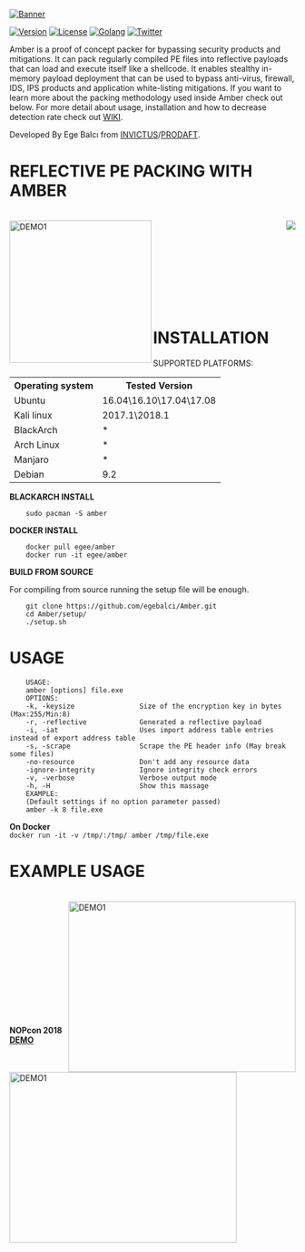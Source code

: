 

[![Banner](https://github.com/EgeBalci/Amber/raw/master/Banner.png)](https://github.com/egebalci/Amber)

[![Version](https://img.shields.io/badge/version-1.3.0-green.svg)](https://github.com/egebalci/Amber) [![License](https://img.shields.io/packagist/l/doctrine/orm.svg)](https://raw.githubusercontent.com/EgeBalci/Amber/master/LICENSE) [![Golang](https://img.shields.io/badge/Golang-1.9-blue.svg)](https://golang.org) [![Twitter](https://img.shields.io/twitter/url/http/shields.io.svg?style=social)](https://twitter.com/egeblc)


Amber is a proof of concept packer for bypassing security products and mitigations. It can pack regularly compiled PE files into reflective payloads that can load and execute itself like a shellcode. It enables stealthy in-memory payload deployment that can be used to bypass anti-virus, firewall, IDS, IPS products and application white-listing mitigations.  If you want to learn more about the packing methodology used inside Amber check out below. For more detail about usage, installation and how to decrease detection rate check out [WIKI](https://github.com/EgeBalci/Amber/wiki).


Developed By Ege Balcı from [INVICTUS](https://invictuseurope.com)/[PRODAFT](https://prodaft.com).

# REFLECTIVE PE PACKING WITH AMBER

<br>

<a href="https://pentest.blog/introducing-new-packing-method-first-reflective-pe-packer" target="_blank">
		<img height="250" align="left" src="https://pentest.blog/wp-content/uploads/68747470733a2f2f696d6167652e6962622e636f2f66426e51566d2f70656e746573745f626c6f67332e6a7067.jpeg" alt="DEMO1"  />
</a>
<a href="https://raw.githubusercontent.com/EgeBalci/Amber/master/PAPER.pdf"></a>
<a href="https://github.com/EgeBalci/Amber/raw/master/PAPER.pdf">
	<img align="right" src="https://pentest.blog/wp-content/uploads/pdf2.png"/>
</a>

<br><br><br><br><br><br><br><br>

# INSTALLATION

SUPPORTED PLATFORMS:
<table>
    <tr>
        <th>Operating system</th>
        <th>Tested Version</th>
    </tr>
    <tr>
        <td>Ubuntu</td>
        <td>16.04\16.10\17.04\17.08</td>
    </tr>
    <tr>
        <td>Kali linux</td>
        <td>2017.1\2018.1</td>
    </tr>
    <tr>
        <td>BlackArch</td>
        <td> * </td>
    </tr>
    <tr>
        <td>Arch Linux</td>
        <td> * </td>
    </tr>
    <tr>
        <td>Manjaro</td>
        <td> * </td>
    </tr>
    <tr>
        <td>Debian</td>
        <td>9.2</td>
    </tr>
</table>

<strong>BLACKARCH INSTALL</strong>
        
        sudo pacman -S amber

<strong>DOCKER INSTALL</strong>

		docker pull egee/amber
		docker run -it egee/amber

<strong>BUILD FROM SOURCE</strong>

For compiling from source running the setup file will be enough.

        git clone https://github.com/egebalci/Amber.git
        cd Amber/setup/
        ./setup.sh
# USAGE

        USAGE: 
        amber [options] file.exe
        OPTIONS:
        -k, -keysize                Size of the encryption key in bytes (Max:255/Min:8)
        -r, -reflective             Generated a reflective payload
        -i, -iat                    Uses import address table entries instead of export address table
        -s, -scrape                 Scrape the PE header info (May break some files)
        -no-resource                Don't add any resource data
        -ignore-integrity           Ignore integrity check errors
        -v, -verbose                Verbose output mode
        -h, -H                      Show this massage
        EXAMPLE:
        (Default settings if no option parameter passed)
        amber -k 8 file.exe
<strong>On Docker</strong><br>
		`docker run -it -v /tmp/:/tmp/ amber /tmp/file.exe`

# EXAMPLE USAGE
<br>

<a href="https://www.youtube.com/watch?v=JVv_spX6D4U" target="_blank">
	<img src="http://img.youtube.com/vi/JVv_spX6D4U/0.jpg" alt="DEMO1" width="400" height="300" align="right"/>
</a>

<a href="https://www.youtube.com/watch?v=3en0ftnjEpE" target="_blank">
	<img src="https://pentest.blog/wp-content/uploads/Screenshot-at-2018-02-23-22-42-18-2-1024x704.png" alt="DEMO1" width="400" height="300" align="left"/>
</a><br><br><br>
<br><br><br>
<br><br><br>
<br><br><br>

<strong>NOPcon 2018 [DEMO](https://www.youtube.com/watch?v=lCPdKSH6RMc)</strong>

<br>